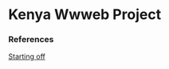 # Kenya Wwweb Project

### References
[Starting off](https://stackoverflow.com/questions/47515808/run-chrome-lighthouses-audit-from-command-line)
